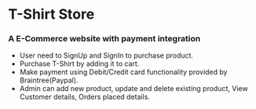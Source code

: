 # T-Shirt Store
### A E-Commerce website with payment integration
* User need to SignUp and SignIn to purchase product.
* Purchase T-Shirt by adding it to cart.
* Make payment using Debit/Credit card functionality provided by Braintree(Paypal).
* Admin can add new product, update and delete existing product, View Customer details, Orders placed details.



